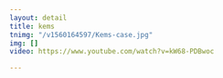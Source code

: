 ```yaml
---
layout: detail
title: kems
tnimg: "/v1560164597/Kems-case.jpg"
img: []
video: https://www.youtube.com/watch?v=kW68-PDBwoc

---
```


